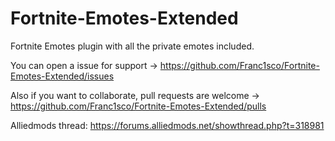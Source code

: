 # Fortnite-Emotes-Extended

Fortnite Emotes plugin with all the private emotes included.

You can open a issue for support -> https://github.com/Franc1sco/Fortnite-Emotes-Extended/issues

Also if you want to collaborate, pull requests are welcome -> https://github.com/Franc1sco/Fortnite-Emotes-Extended/pulls


Alliedmods thread: https://forums.alliedmods.net/showthread.php?t=318981
